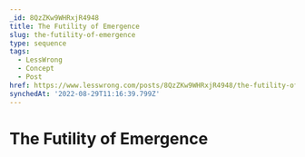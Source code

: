 ```yaml
---
_id: 8QzZKw9WHRxjR4948
title: The Futility of Emergence
slug: the-futility-of-emergence
type: sequence
tags:
  - LessWrong
  - Concept
  - Post
href: https://www.lesswrong.com/posts/8QzZKw9WHRxjR4948/the-futility-of-emergence
synchedAt: '2022-08-29T11:16:39.799Z'
---
```

# The Futility of Emergence


